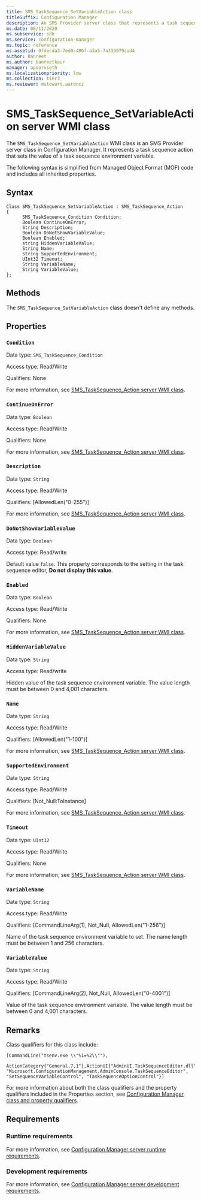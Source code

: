 ```yaml
---
title: SMS_TaskSequence_SetVariableAction class
titleSuffix: Configuration Manager
description: An SMS Provider server class that represents a task sequence action. It sets the value of a task sequence environment variable.
ms.date: 08/11/2020
ms.subservice: sdk
ms.service: configuration-manager
ms.topic: reference
ms.assetid: 0fdecda3-7ed0-486f-a3a5-7a339979cad4
author: Banreet
ms.author: banreetkaur
manager: apoorvseth
ms.localizationpriority: low
ms.collection: tier3
ms.reviewer: mstewart,aaroncz 
---
```


# SMS_TaskSequence_SetVariableAction server WMI class

The `SMS_TaskSequence_SetVariableAction` WMI class is an SMS Provider server class in Configuration Manager. It represents a task sequence action that sets the value of a task sequence environment variable.

The following syntax is simplified from Managed Object Format (MOF) code and includes all inherited properties.

## Syntax

```MOF
Class SMS_TaskSequence_SetVariableAction : SMS_TaskSequence_Action
{
      SMS_TaskSequence_Condition Condition;
      Boolean ContinueOnError;
      String Description;
      Boolean DoNotShowVariableValue;
      Boolean Enabled;
      string HiddenVariableValue;
      String Name;
      String SupportedEnvironment;
      UInt32 Timeout;
      String VariableName;
      String VariableValue;
};
```

## Methods

The `SMS_TaskSequence_SetVariableAction` class doesn't define any methods.

## Properties

### `Condition`

Data type: `SMS_TaskSequence_Condition`

Access type: Read/Write

Qualifiers: None

For more information, see [SMS_TaskSequence_Action server WMI class](../../../develop/reference/osd/sms_tasksequence_action-server-wmi-class.md).

### `ContinueOnError`

Data type: `Boolean`

Access type: Read/Write

Qualifiers: None

For more information, see [SMS_TaskSequence_Action server WMI class](../../../develop/reference/osd/sms_tasksequence_action-server-wmi-class.md).

### `Description`

Data type: `String`

Access type: Read/Write

Qualifiers: [AllowedLen("0-255")]

For more information, see [SMS_TaskSequence_Action server WMI class](../../../develop/reference/osd/sms_tasksequence_action-server-wmi-class.md).

### `DoNotShowVariableValue`

Data type: `Boolean`

Access type: Read/write

Default value `false`. This property corresponds to the setting in the task sequence editor, **Do not display this value**.

### `Enabled`

Data type: `Boolean`

Access type: Read/Write

Qualifiers: None

For more information, see [SMS_TaskSequence_Action server WMI class](../../../develop/reference/osd/sms_tasksequence_action-server-wmi-class.md).

### `HiddenVariableValue`

Data type: `String`

Access type: Read/write

Hidden value of the task sequence environment variable. The value length must be between 0 and 4,001 characters.

### `Name`

Data type: `String`

Access type: Read/Write

Qualifiers: [AllowedLen("1-100")]

For more information, see [SMS_TaskSequence_Action server WMI class](../../../develop/reference/osd/sms_tasksequence_action-server-wmi-class.md).

### `SupportedEnvironment`

Data type: `String`

Access type: Read/Write

Qualifiers: [Not_Null:ToInstance]

For more information, see [SMS_TaskSequence_Action server WMI class](../../../develop/reference/osd/sms_tasksequence_action-server-wmi-class.md).

### `Timeout`

Data type: `UInt32`

Access type: Read/Write

Qualifiers: None

For more information, see [SMS_TaskSequence_Action server WMI class](../../../develop/reference/osd/sms_tasksequence_action-server-wmi-class.md).

### `VariableName`

Data type: `String`

Access type: Read/Write

Qualifiers: [CommandLineArg(1), Not_Null, AllowedLen("1-256")]

Name of the task sequence environment variable to set. The name length must be between 1 and 256 characters.

### `VariableValue`

Data type: `String`

Access type: Read/Write

Qualifiers: [CommandLineArg(2), Not_Null, AllowedLen("0-4001")]

Value of the task sequence environment variable. The value length must be between 0 and 4,001 characters.

## Remarks

Class qualifiers for this class include:

```
[CommandLine("tsenv.exe \\"%1=%2\\""),  

ActionCategory{"General,7,1"},ActionUI{"AdminUI.TaskSequenceEditor.dll", "Microsoft.ConfigurationManagement.AdminConsole.TaskSequenceEditor", "SetSequenceVariableControl", "TaskSequenceOptionControl"}]  
```

For more information about both the class qualifiers and the property qualifiers included in the Properties section, see [Configuration Manager class and property qualifiers](../../../develop/reference/misc/class-and-property-qualifiers.md).

## Requirements

### Runtime requirements

For more information, see [Configuration Manager server runtime requirements](../../../develop/core/reqs/server-runtime-requirements.md).

### Development requirements

For more information, see [Configuration Manager server development requirements](../../../develop/core/reqs/server-development-requirements.md).
